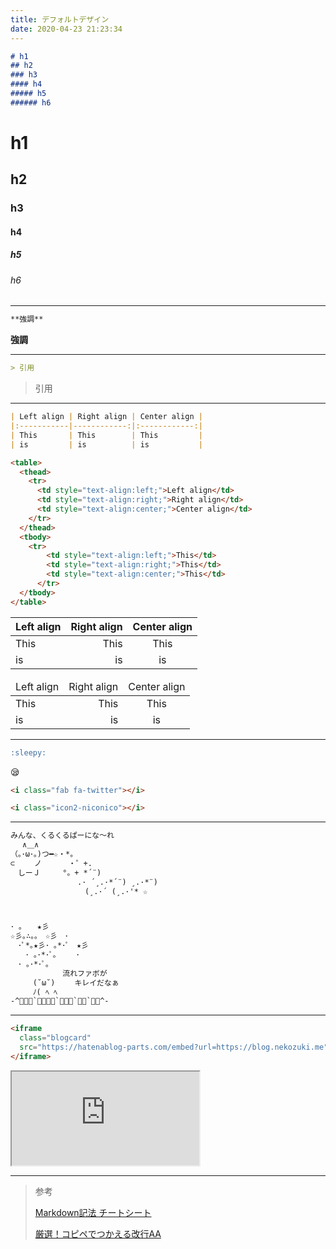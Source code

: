 ```yaml
---
title: デフォルトデザイン
date: 2020-04-23 21:23:34
---
```


``` md Markdown
# h1
## h2
### h3
#### h4
##### h5
###### h6
```
# h1
## h2
### h3
#### h4
##### h5
###### h6

<hr>

``` md Markdown
**強調**
```

**強調**

<hr>

``` md Markdown
> 引用 
```

> 引用 

<hr>

``` md table Markdown
| Left align | Right align | Center align |
|:-----------|------------:|:------------:|
| This       | This        | This         |
| is         | is          | is           |
```

``` html table html
<table>
  <thead>
    <tr>
      <td style="text-align:left;">Left align</td>
      <td style="text-align:right;">Right align</td>
      <td style="text-align:center;">Center align</td>
    </tr>
  </thead>
  <tbody>
    <tr>
        <td style="text-align:left;">This</td>
        <td style="text-align:right;">This</td>
        <td style="text-align:center;">This</td>
      </tr>
  </tbody>
</table>
```

| Left align | Right align | Center align |
|:-----------|------------:|:------------:|
| This       | This        | This         |
| is         | is          | is           |

<table>
  <thead>
    <tr>
      <td style="text-align:left;">Left align</td>
      <td style="text-align:right;">Right align</td>
      <td style="text-align:center;">Center align</td>
    </tr>
  </thead>
  <tbody>
    <tr>
      <td style="text-align:left;">This</td>
      <td style="text-align:right;">This</td>
      <td style="text-align:center;">This</td>
    </tr>
    <tr>
      <td style="text-align:left;">is</td>
      <td style="text-align:right;">is</td>
      <td style="text-align:center;">is</td>
    </tr>
  </tbody>
</table>



<hr>

``` markdown GithubEmoji
:sleepy:
```

:sleepy:

``` html fontawesome & icomoon
<i class="fab fa-twitter"></i>

<i class="icon2-niconico"></i>
```

<i class="fab fa-twitter"></i>

<i class="icon2-niconico"></i>

<hr>

``` html CA
みんな、くるくるぱーにな〜れ
　 ∧＿∧　
（｡･ω･｡)つ━☆・*。
⊂　　 ノ 　　　・゜+.
　しーＪ　　　°。+ *´¨)
　　　　　　　　　.· ´¸.·*´¨) ¸.·*¨)
　　　　　　　　　　(¸.·´ (¸.·'* ☆



･ ｡　　★彡
☆彡｡∴｡｡　☆彡　･
　･ﾟ*｡★彡･ ｡*･ﾟ　★彡
　　･ ｡･*･ﾟ｡　　 ･
　･ ｡･*･ﾟ｡
　　　　　　　流れファボが
　　　(˘ω˘) 　　キレイだなぁ
　　　ﾉ( ﾍ ﾍ
-^ﾞﾞﾞ`ﾞﾞﾞﾞ`ﾞﾞﾞ`ﾞﾞ`ﾞﾞ^-
```

<hr>

``` html
<iframe 
  class="blogcard"
  src="https://hatenablog-parts.com/embed?url=https://blog.nekozuki.me">
</iframe>
```

<iframe class="blogcard" src="https://hatenablog-parts.com/embed?url=https://blog.nekozuki.me"></iframe>

<hr>

>参考
>
> <a href="https://qiita.com/Qiita/items/c686397e4a0f4f11683d"> <i class="fas fa-globe"></i> Markdown記法 チートシート</a>
> 
> <a href="https://twitter.com/kaigyo_aa"> <i class="fab fa-twitter"></i> 厳選！コピペでつかえる改行AA</a>